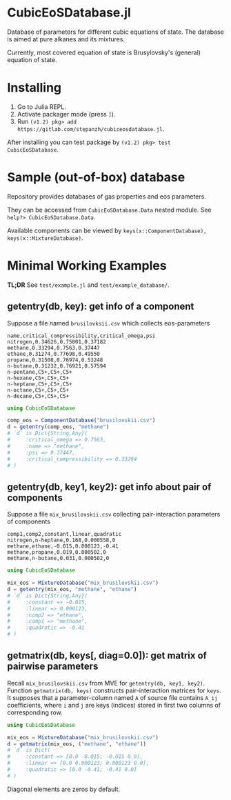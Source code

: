 # CubicEoSDatabase.jl

Database of parameters for different cubic equations of state. The database is aimed at pure alkanes and its mixtures.

Currently, most covered equation of state is Brusylovsky's (general) equation of state.

# Installing

1. Go to Julia REPL.
2. Activate packager mode (press `]`).
3. Run `(v1.2) pkg> add https://gitlab.com/stepanzh/cubiceosdatabase.jl`.

After installing you can test package by `(v1.2) pkg> test CubicEoSDatabase`.

# Sample (out-of-box) database
Repository provides databases of gas properties and eos parameters.

They can be accessed from `CubicEoSDatabase.Data` nested module. See `help?> CubicEoSDatabase.Data`.

Available components can be viewed by `keys(x::ComponentDatabase), keys(x::MixtureDatabase)`.

# Minimal Working Examples

**TL;DR** See `test/example.jl` and `test/example_database/`.

## getentry(db, key): get info of a component

Suppose a file named `brusilovksii.csv` which collects eos-parameters

```
name,critical_compressibility,critical_omega,psi
nitrogen,0.34626,0.75001,0.37182
methane,0.33294,0.7563,0.37447
ethane,0.31274,0.77698,0.49550
propane,0.31508,0.76974,0.53248
n-butane,0.31232,0.76921,0.57594
n-pentane,C5+,C5+,C5+
n-hexane,C5+,C5+,C5+
n-heptane,C5+,C5+,C5+
n-octane,C5+,C5+,C5+
n-decane,C5+,C5+,C5+
```

```julia
using CubicEoSDatabase

comp_eos = ComponentDatabase("brusilovskii.csv")
d = getentry(comp_eos, "methane")
# `d` is Dict{String,Any}(
#     :critical_omega => 0.7563,
#     :name => "methane",
#     :psi => 0.37447,
#     :critical_compressibility => 0.33294
# )
```

## getentry(db, key1, key2): get info about pair of components

Suppose a file `mix_brusilovskii.csv` collecting pair-interaction parameters of components

```
comp1,comp2,constant,linear,quadratic
nitrogen,n-heptane,0.168,0.000558,0
methane,ethane,-0.015,0.000123,-0.41
methane,propane,0.019,0.000502,0
methane,n-butane,0.031,0.000502,0
```

```julia
using CubicEoSDatabase

mix_eos = MixtureDatabase("mix_brusilovskii.csv")
d = getentry(mix_eos, "methane", "ethane")
# `d` is Dict{String,Any}(
#     :constant => -0.015,
#     :linear => 0.000123,
#     :comp2 => "ethane",
#     :comp1 => "methane",
#     :quadratic => -0.41
# )
```

## getmatrix(db, keys[, diag=0.0]): get matrix of pairwise parameters

Recall `mix_brusilovskii.csv` from MVE for `getentry(db, key1, key2)`. Function `getmatrix(db, keys)` constructs pair-interaction matrices for `keys`. It supposes that a parameter-column named `A` of source file contains `A_ij` coefficients, where `i` and `j` are keys (indices) stored in first two columns of corresponding row.

```julia
using CubicEoSDatabase

mix_eos = MixtureDatabase("mix_brusilovskii.csv")
d = getmatrix(mix_eos, ("methane", "ethane"))
# `d` is Dict(
#     :constant => [0.0 -0.015; -0.015 0.0],
#     :linear => [0.0 0.000123; 0.000123 0.0],
#     :quadratic => [0.0 -0.41; -0.41 0.0]
# )
```

Diagonal elements are zeros by default.
